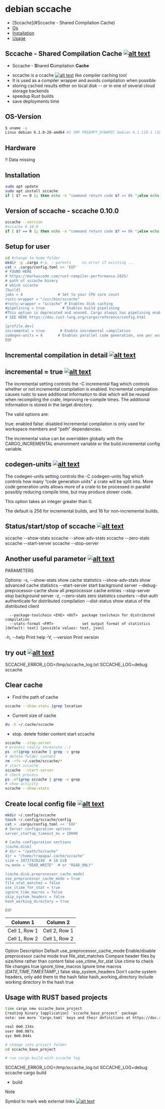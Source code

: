 # debian sccache
<!-- keep the format -->
- [Sccache](#Sccache - Shared Compilation Cache)
- [Os](os)
- [Installation](#installation)
- [Usage](#usage)

## Sccache - Shared Compilation Cache [![alt text][1]](https://github.com/mozilla/sccache/tree/main)
<!-- keep the format -->
<!-- spell-checker: disable  -->
- Sccache - **S**hared **C**ompilation **Cache**
<!-- spell-checker: enable-->
- sccache is a ccache [![alt text][1]](https://ccache.dev) like compiler caching tool
- It is used as a compiler wrapper and avoids compilation when possible
- storing cached results either on local disk
-- or in one of several cloud storage backends
- speedup Rust builds
- save deployments time
<!-- keep the format -->
## OS-Version
<!-- keep the format -->
```bash <!-- markdownlint-disable-line code-block-style -->
$ uname -a
Linux debian 6.1.0-28-amd64 #1 SMP PREEMPT_DYNAMIC Debian 6.1.119-1 (2024-11-22) x86_64 GNU/Linux
```
<!-- keep the format -->
## Hardware
<!-- keep the format -->
:bangbang: Data missing
<!-- keep the format -->
## Installation
<!-- keep the format -->
```bash <!-- markdownlint-disable-line code-block-style -->
sudo apt update
sudo apt install sccache
if [ $? == 0 ]; then echo -e "command return code $? => Ok ";else echo "Error $? => Error"; fi;
```
<!-- keep the format -->
## Version of sccache - sccache 0.10.0
<!-- keep the format -->
```bash <!-- markdownlint-disable-line code-block-style -->
sccache --version
#sccache 0.10.0
if [ $? == 0 ]; then echo -e "command return code $? => Ok ";else echo "Error $? => Error"; fi;
```
<!-- keep the format -->
## Setup for user
<!-- keep the format -->
```bash <!-- markdownlint-disable-line code-block-style -->
cd #change to home folder
mkdir -p .cargo #-p, --parents     no error if existing ...
cat > .cargo/config.toml << 'EOF'
# FOUND HERE
# https://markaicode.com/rust-compiler-performance-2025/
# path of sccache binary
# which sccache
[build]
jobs = 4                # Set to your CPU core count
rustc-wrapper = "/usr/bin/sccache"
#rustc-wrapper = "sccache" # Enables disk caching
#pipelining = true        # Enables build pipelining
#This option is deprecated and unused. Cargo always has pipelining enabled
# SEE HERE https://doc.rust-lang.org/cargo/reference/config.html

[profile.dev]
incremental = true       # Enable incremental compilation
codegen-units = 4       # Enables parallel code generation, one per available core
EOF
```

## Incremental compilation in detail [![alt text][1]](https://rustc-dev-guide.rust-lang.org/queries/incremental-compilation-in-detail.html)

## incremental = true [![alt text][1]](https://doc.rust-lang.org/cargo/reference/profiles.html#incremental)
<!-- keep the format -->
The incremental setting controls the -C incremental flag which controls whether or not incremental compilation is enabled. Incremental compilation causes rustc to save additional information to disk which will be reused when recompiling the crate, improving re-compile times. The additional information is stored in the target directory.

The valid options are:

true: enabled
false: disabled
Incremental compilation is only used for workspace members and “path” dependencies.

The incremental value can be overridden globally with the CARGO_INCREMENTAL environment variable or the build.incremental config variable.

## codegen-units [![alt text][1]](https://doc.rust-lang.org/cargo/reference/profiles.html#codegen-units)

The codegen-units setting controls the -C codegen-units flag which controls how many “code generation units” a crate will be split into. More code generation units allows more of a crate to be processed in parallel possibly reducing compile time, but may produce slower code.

This option takes an integer greater than 0.

The default is 256 for incremental builds, and 16 for non-incremental builds.

<!-- keep the format -->
## Status/start/stop of sccache [![alt text][1]](https://linuxcommandlibrary.com/man/sccache)
<!-- keep the format -->
sccache --show-stats
sccache --show-adv-stats
sccache --zero-stats
sccache --start-server
sccache --stop-server

## Another useful parameter [![alt text][1]](https://linuxcommandlibrary.com/man/sccache)

PARAMETERS

<!--markdownlint-disable -->
<!--markdownlint-enable -->

Options:
  -s, --show-stats                     show cache statistics
      --show-adv-stats                 show advanced cache statistics
      --start-server                   start background server
      --debug-preprocessor-cache       show all preprocessor cache entries
      --stop-server                    stop background server
  -z, --zero-stats                     zero statistics counters
      --dist-auth                      authenticate for distributed compilation
      --dist-status                    show status of the distributed client
<!--markdownlint-disable -->
      --package-toolchain <EXE> <OUT>  package toolchain for distributed compilation
      --stats-format <FMT>             set output format of statistics [default: text] [possible values: text, json]
<!--markdownlint-enable -->
  -h, --help                           Print help
  -V, --version                        Print version

## try out [![alt text][1]](https://android.googlesource.com/platform/prebuilts/android-emulator-build/common/+/emu-master-dev/sccache/linux-x86_64/README.md)
<!-- keep the format -->
SCCACHE_ERROR_LOG=/tmp/sccache_log.txt SCCACHE_LOG=debug sccache
<!-- keep the format -->
## Clear cache
<!-- keep the format -->
- Find the path of cache
<!-- keep the format -->
```bash <!-- markdownlint-disable-line code-block-style -->
sccache --show-stats |grep location
```
<!-- keep the format -->
- Current size of cache
<!-- keep the format -->
```bash <!-- markdownlint-disable-line code-block-style -->
du -h ~/.cache/sccache
```
<!-- keep the format -->
- stop. delete folder content start sccache
<!-- keep the format -->
```bash <!-- markdownlint-disable-line code-block-style -->
sccache --stop-server
# process really terminate :-)
ps -ef|grep sccache | grep -v grep
# delete folder content
rm -rfv ~/.cache/sccache/*
# start sccache
sccache --start-server
# check process
ps -ef|grep sccache | grep -v grep
# show activity
sccache --show-stats
```

## Create local config file [![alt text][1]](https://deepwiki.com/mozilla/sccache/2.1-configuration)
<!-- keep the format -->
```bash <!-- markdownlint-disable-line code-block-style -->
mkdir ~/.config/sccache
touch ~/.config/sccache/config
cat > .cargo/config.toml << 'EOF'
# Server configuration options
server_startup_timeout_ms = 10000

# Cache configuration sections 
[cache.disk]
# dir = "/path/to/cache"
dir = "/home/trapapa/.cache/sccache"
size = 10737418240  # 10 GiB
rw_mode = "READ_WRITE"  # or "READ_ONLY"

[cache.disk.preprocessor_cache_mode]
use_preprocessor_cache_mode = true
file_stat_matches = false
use_ctime_for_stat = true
ignore_time_macros = false
skip_system_headers = false
hash_working_directory = true

EOF
```

| Column 1      | Column 2      |
| ------------- | ------------- |
| Cell 1, Row 1 | Cell 2, Row 1 |
| Cell 1, Row 2 | Cell 1, Row 2 |

Option Description Default
use_preprocessor_cache_mode Enable/disable preprocessor cache mode                true
file_stat_matches           Compare header files by size/time rather than content false
use_ctime_for_stat          Use ctime to check file changes                       true
ignore_time_macros          Ignore time macros (_DATE_,_TIME_,_TIMESTAMP__)       false
skip_system_headers         Don't cache system headers, only add them to the hash false
hash_working_directory      Include working directory in the hash                 true

## Usage with RUST based projects
<!-- keep the format -->
```bash <!-- markdownlint-disable-line code-block-style -->
time cargo new sccache_base_project
Creating binary (application) `sccache_base_project` package
note: see more `Cargo.toml` keys and their definitions at https://doc.rust-lang.org/cargo/reference/manifest.html

real 0m0.134s
user 0m0.087s
sys 0m0.044s

# change into project folder
cd sccache_base_project

# run cargo build with sccache log

```

SCCACHE_ERROR_LOG=/tmp/sccache_log.txt SCCACHE_LOG=debug sccache cargo build

- build

<!-- keep the format -->
>[!NOTE]
>Symbol to mark web external links [![alt text][1]](./README.md)
<!-- make folder and download the link sign vai curl -->
<!-- mkdir -p img && curl --create-dirs --output-dir img -O  "https://raw.githubusercontent.com/MathiasStadler/link_symbol_svg/refs/heads/main/link_symbol.svg"-->

<!-- Link sign - Don't Found a better way :-( - -->
<!-- You know a better method? - send me a email -->

[1]: ./img/link_symbol.svg
<!-- Avoid MD047/single-trailing-newline: -->
<!-- Files should end with a single newline character -->